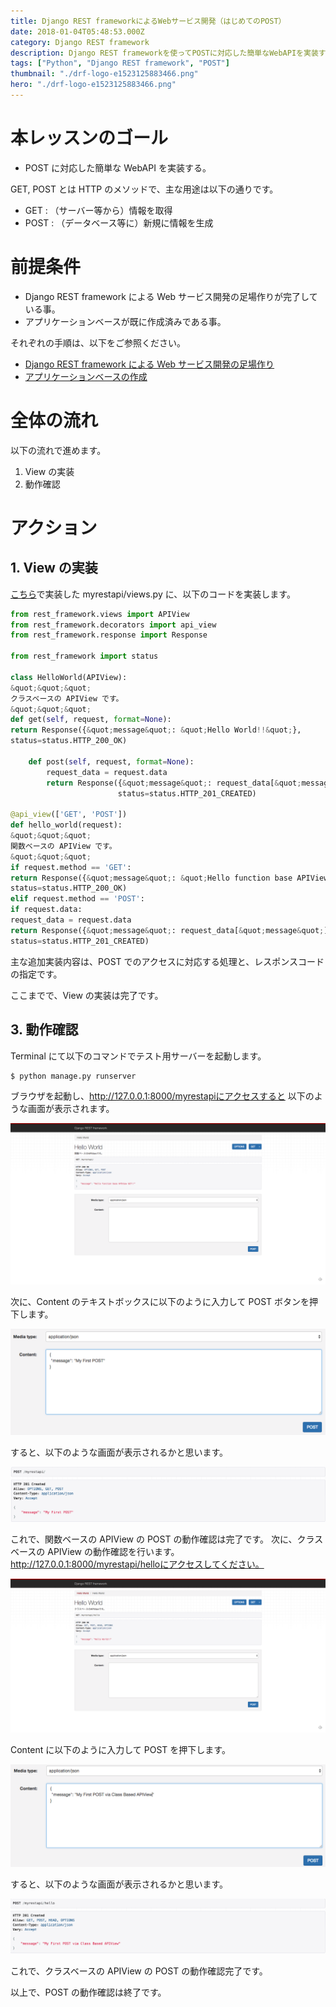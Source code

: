 ```yaml
---
title: Django REST frameworkによるWebサービス開発（はじめてのPOST）
date: 2018-01-04T05:48:53.000Z
category: Django REST framework
description: Django REST frameworkを使ってPOSTに対応した簡単なWebAPIを実装する方法をご紹介いたします。
tags: ["Python", "Django REST framework", "POST"]
thumbnail: "./drf-logo-e1523125883466.png"
hero: "./drf-logo-e1523125883466.png"
---
```


# 本レッスンのゴール

- POST に対応した簡単な WebAPI を実装する。

<point>

GET, POST とは HTTP のメソッドで、主な用途は以下の通りです。

- GET : （サーバー等から）情報を取得
- POST : （データベース等に）新規に情報を生成

</point>

# 前提条件

- Django REST framework による Web サービス開発の足場作りが完了している事。
- アプリケーションベースが既に作成済みである事。

<attention>

それぞれの手順は、以下をご参照ください。

- <a href="https://startappdevfrom35.com/djangorestframeworkwebservicedevprepare/">Django REST framework による Web サービス開発の足場作り</a>
- <a href="https://startappdevfrom35.com/djangorestframeworkwebservicedevfirsthttpget/">アプリケーションベースの作成</a>

</attention>

# 全体の流れ

以下の流れで進めます。

1. View の実装
2. 動作確認

<adsence></adsence>

# アクション

## 1. View の実装

<a href="https://startappdevfrom35.com/djangorestframeworkwebservicedevfirsthttpget/">こちら</a>で実装した myrestapi/views.py に、以下のコードを実装します。

```python
from rest_framework.views import APIView
from rest_framework.decorators import api_view
from rest_framework.response import Response

from rest_framework import status

class HelloWorld(APIView):
&quot;&quot;&quot;
クラスベースの APIView です。
&quot;&quot;&quot;
def get(self, request, format=None):
return Response({&quot;message&quot;: &quot;Hello World!!&quot;},
status=status.HTTP_200_OK)

    def post(self, request, format=None):
        request_data = request.data
        return Response({&quot;message&quot;: request_data[&quot;message&quot;]},
                        status=status.HTTP_201_CREATED)

@api_view(['GET', 'POST'])
def hello_world(request):
&quot;&quot;&quot;
関数ベースの APIView です。
&quot;&quot;&quot;
if request.method == 'GET':
return Response({&quot;message&quot;: &quot;Hello function base APIView GET!!&quot;},
status=status.HTTP_200_OK)
elif request.method == 'POST':
if request.data:
request_data = request.data
return Response({&quot;message&quot;: request_data[&quot;message&quot;]},
status=status.HTTP_201_CREATED)
```

主な追加実装内容は、POST でのアクセスに対応する処理と、レスポンスコードの指定です。

ここまでで、View の実装は完了です。

## 3. 動作確認

Terminal にて以下のコマンドでテスト用サーバーを起動します。

```bash
$ python manage.py runserver
```

ブラウザを起動し、http://127.0.0.1:8000/myrestapiにアクセスすると
以下のような画面が表示されます。

![myrestapi](b54f81246b95a47d857a183fd6a20eda.png)

次に、Content のテキストボックスに以下のように入力して POST ボタンを押下します。

![Post](de46b47c32c9d7ba0ccb09827285a409.png)

すると、以下のような画面が表示されるかと思います。

![Result](74fb36e9a85ab5a3340e0fa193ad3f07.png)

これで、関数ベースの APIView の POST の動作確認は完了です。
次に、クラスベースの APIView の動作確認を行います。
http://127.0.0.1:8000/myrestapi/helloにアクセスしてください。

![hello](1ee90be819483478a77c7f2a11cfee26.png)

Content に以下のように入力して POST を押下します。

![POST](3bca8625cdaa1256d5e6313b0eb4f487.png)

すると、以下のような画面が表示されるかと思います。

![Result](ae4c890308065589a5aaa3787313517d.png)

これで、クラスベースの APIView の POST の動作確認完了です。

以上で、POST の動作確認は終了です。
